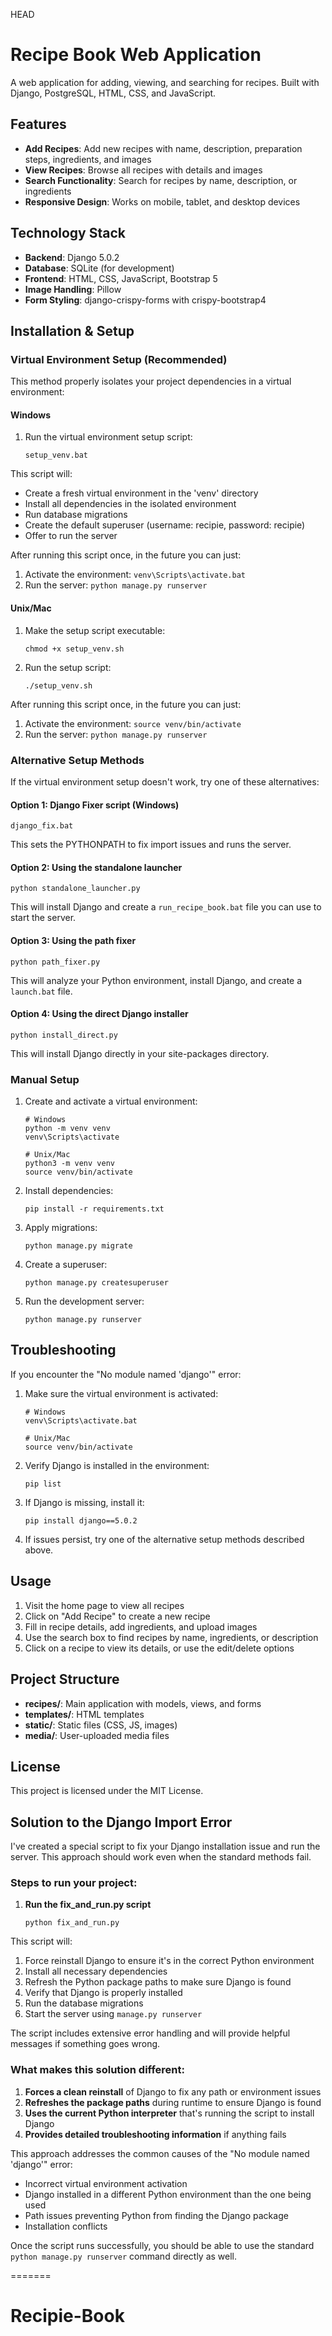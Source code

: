 HEAD
# Recipe Book Web Application

A web application for adding, viewing, and searching for recipes. Built with Django, PostgreSQL, HTML, CSS, and JavaScript.

## Features

- **Add Recipes**: Add new recipes with name, description, preparation steps, ingredients, and images
- **View Recipes**: Browse all recipes with details and images
- **Search Functionality**: Search for recipes by name, description, or ingredients
- **Responsive Design**: Works on mobile, tablet, and desktop devices

## Technology Stack

- **Backend**: Django 5.0.2
- **Database**: SQLite (for development)
- **Frontend**: HTML, CSS, JavaScript, Bootstrap 5
- **Image Handling**: Pillow
- **Form Styling**: django-crispy-forms with crispy-bootstrap4

## Installation & Setup

### Virtual Environment Setup (Recommended)

This method properly isolates your project dependencies in a virtual environment:

#### Windows

1. Run the virtual environment setup script:
   ```
   setup_venv.bat
   ```

This script will:
- Create a fresh virtual environment in the 'venv' directory
- Install all dependencies in the isolated environment
- Run database migrations
- Create the default superuser (username: recipie, password: recipie)
- Offer to run the server

After running this script once, in the future you can just:
1. Activate the environment: `venv\Scripts\activate.bat`
2. Run the server: `python manage.py runserver`

#### Unix/Mac

1. Make the setup script executable:
   ```
   chmod +x setup_venv.sh
   ```

2. Run the setup script:
   ```
   ./setup_venv.sh
   ```

After running this script once, in the future you can just:
1. Activate the environment: `source venv/bin/activate`
2. Run the server: `python manage.py runserver`

### Alternative Setup Methods

If the virtual environment setup doesn't work, try one of these alternatives:

#### Option 1: Django Fixer script (Windows)
```
django_fix.bat
```
This sets the PYTHONPATH to fix import issues and runs the server.

#### Option 2: Using the standalone launcher
```
python standalone_launcher.py
```
This will install Django and create a `run_recipe_book.bat` file you can use to start the server.

#### Option 3: Using the path fixer
```
python path_fixer.py
```
This will analyze your Python environment, install Django, and create a `launch.bat` file.

#### Option 4: Using the direct Django installer
```
python install_direct.py
```
This will install Django directly in your site-packages directory.

### Manual Setup

1. Create and activate a virtual environment:
   ```
   # Windows
   python -m venv venv
   venv\Scripts\activate

   # Unix/Mac
   python3 -m venv venv
   source venv/bin/activate
   ```

2. Install dependencies:
   ```
   pip install -r requirements.txt
   ```

3. Apply migrations:
   ```
   python manage.py migrate
   ```

4. Create a superuser:
   ```
   python manage.py createsuperuser
   ```

5. Run the development server:
   ```
   python manage.py runserver
   ```

## Troubleshooting

If you encounter the "No module named 'django'" error:

1. Make sure the virtual environment is activated:
   ```
   # Windows
   venv\Scripts\activate.bat
   
   # Unix/Mac
   source venv/bin/activate
   ```

2. Verify Django is installed in the environment:
   ```
   pip list
   ```

3. If Django is missing, install it:
   ```
   pip install django==5.0.2
   ```

4. If issues persist, try one of the alternative setup methods described above.

## Usage

1. Visit the home page to view all recipes
2. Click on "Add Recipe" to create a new recipe
3. Fill in recipe details, add ingredients, and upload images
4. Use the search box to find recipes by name, ingredients, or description
5. Click on a recipe to view its details, or use the edit/delete options

## Project Structure

- **recipes/**: Main application with models, views, and forms
- **templates/**: HTML templates
- **static/**: Static files (CSS, JS, images)
- **media/**: User-uploaded media files

## License

This project is licensed under the MIT License.

## Solution to the Django Import Error

I've created a special script to fix your Django installation issue and run the server. This approach should work even when the standard methods fail.

### Steps to run your project:

1. **Run the fix_and_run.py script**
   ```
   python fix_and_run.py
   ```

This script will:
1. Force reinstall Django to ensure it's in the correct Python environment
2. Install all necessary dependencies
3. Refresh the Python package paths to make sure Django is found
4. Verify that Django is properly installed
5. Run the database migrations
6. Start the server using `manage.py runserver`

The script includes extensive error handling and will provide helpful messages if something goes wrong.

### What makes this solution different:

1. **Forces a clean reinstall** of Django to fix any path or environment issues
2. **Refreshes the package paths** during runtime to ensure Django is found
3. **Uses the current Python interpreter** that's running the script to install Django
4. **Provides detailed troubleshooting information** if anything fails

This approach addresses the common causes of the "No module named 'django'" error:
- Incorrect virtual environment activation
- Django installed in a different Python environment than the one being used
- Path issues preventing Python from finding the Django package
- Installation conflicts

Once the script runs successfully, you should be able to use the standard `python manage.py runserver` command directly as well.

 
=======
# Recipie-Book

